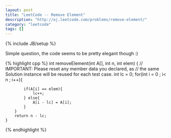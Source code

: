 ```yaml
---
layout: post
title: "LeetCode -- Remove Element"
description: "http://oj.leetcode.com/problems/remove-element/"
category: "leetcode"
tags: []
---
```

{% include JB/setup %}

Simple question, the code seems to be pretty elegant though :)

{% highlight cpp %}
    int removeElement(int A[], int n, int elem) {
        // IMPORTANT: Please reset any member data you declared, as
        // the same Solution instance will be reused for each test case.
        int lc = 0;
        for(int i = 0 ; i< n ; i++){
            
            if(A[i] == elem){
                lc++;
            } else{
                A[i - lc] = A[i];
            }
        }
        return n - lc;
    }
{% endhighlight %}
